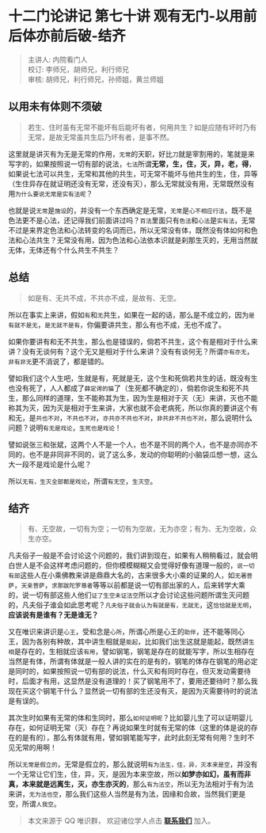 # 十二门论讲记 第七十讲 观有无门-以用前后体亦前后破-结齐

> 主讲人: 内院看门人 <br />
> 校订: 李师兄，胡师兄，利行师兄 <br />
> 审核: 胡师兄，利行师兄，孙师姐，黄兰师姐 <br />

## 以用未有体则不须破

> 若生、住时虽有无常不能坏有后能坏有者，何用共生？如是应随有坏时乃有无常，是故无常虽共生后乃坏有者，是事不然。

这里就是讲灭有为无是无常的作用，`无常`的天职，好比`刀`就是宰割用的，笔就是来写字的，如果按照说一切有部的说法，`七法`所谓**无常，生，住，灭，异，老，得**，如果说七法可以共生，无常和其他的共生，可无常不能坏与他共生的生，住，异等（生住异存在就证明还没有无常，还没有灭），那么无常就没有用，无常既然没有用`为什么要说无常是实有法呢`？

也就是说`无常`是`施设`的，并没有一个东西确定是无常，`无常`是`心不相应行法`，既不是色法更不是心法，还记得我们前面讲过吗？`百法`里面只有`色法`和`心法`是`实有法`，无常不过是来界定色法和心法转变的名词而已，所以无常没有体，既然没有体如何和色法和心法共生？无常没有用，因为色法和心法依本识就是刹那生灭的，无用当然就无体，无体还有个什么共生不共生？

## 总结

> 如是有、无共不成，不共亦不成，是故有、无空。

所以在事实上来讲，假如`有`和`无`共生，如果在一起的话，那么是不成立的，因为`是有就不是无`，`是无就不是有`，你偏要讲共生，那么有也不成，无也不成了。

如果你要讲有和无不共生，那么也是错误的，倘若不共生，这个有是相对于什么来讲？没有无谈何有？这个无又是相对于什么来讲？没有有谈何无？所谓`亦有亦无`，`非有非无`更不消说了，都是错的。

譬如我们这个人生吧，生就是有，死就是无，这个生和死倘若共生的话，既没有生也没有死了，人人都成了`薛定谔的猫`了（生死都不确定的），倘若你说生和死不共生，那么同样的道理，生不能称其为生，因为生是相对于灭（无）来讲，灭也不能称其为灭，因为灭是相对于生来讲，大家也就不会老病死，所以你真的要讲这个有和无，是`共也不对`，`不共也不对`，`亦共亦不共也不对`，`非共非不共也不对`，那么说明什么问题？说明`有无是戏论`，`生死也是戏论`！

譬如说张三和张斌，这两个人不是一个人，也不是不同的两个人，也不是亦同亦不同的，也不是非同非不同的，说了这么多，发动的你聪明的小脑袋瓜想一想，这么大一段不是戏论是什么呢？

所以`无有，生灭全部都是戏论`，所谓`有无空`，`生灭空`。

## 结齐

> 有、无空故，一切有为空；一切有为空故，无为亦空；有为、无为空故，众生亦空。

凡夫俗子一般是不会讨论这个问题的，我们讲到现在，如果有人稍稍看过，就会明白世人是不会这样考虑问题的，但你模模糊糊又会觉得好像有道理一般的，`说一切有部`这些人在小乘佛教来讲是鼎鼎大名的，古来很多大小乘的证果的人，如`无著菩萨`，`天亲菩萨`，`求那跋陀罗尊者`等等以前都是说一切有部出家的人，后来转学大乘的，说一切有部这些人他们`证了生空未证法空`所以才会讨论这些问题所谓生灭问题的，凡夫俗子谁会如此思考呢？`凡夫俗子就会认为有就是有，无就无`，这`恰恰就是无明`，**应该说有是谁有？无是谁无？**

又在唯识来讲识是`心王`，受和念是`心所`，所谓心所是心王的`助伴`，还不能等同心王，因为各别有种故，其中讲生相就是`能起`，比如我们出生这就是能起，既然讲`生相`是存在的，生相就应该`有用`，譬如钢笔，钢笔是存在的就能写字，所以生相存在当然是有体，所谓有体就是一般人讲的实在的是有的，钢笔的体存在钢笔的用必定是同时的，如果按照说一切有部的说法，什么灭和有同时存在，但灭发动需要待时，后面才有用，这显然是没有道理的！买了钢笔用不了，要用还要待时？那么我现在买这个钢笔干什么？显然说一切有部的生还没有灭，是因为灭需要待时的说法是有误的。

其次生时如果有无常的体和生同时，那么`如何证明呢`？比如婴儿生了可以证明婴儿存在，如何证明无常（灭）存在？再说如果生时就有无常的体（这里的体是说的存在的是有的），那么有体就有用，譬如钢笔能写字，此时此刻无常有何用？生时不见无常的用啊！

所以`无常是假立的`，无常是假立的，那么就说明`有为法生，住，异，灭本来是空`，并没有一个无常让它们生，住，异，灭，是因为本来空故，所以**如梦亦如幻，虽有而非真，本来就是远离生，灭，亦生亦灭的**，那么`有为法空`，所以无为法相对于有为法来讲，`无为法也空`，那么我们这些人当然是有为法，因缘和合故，当然我们更是空，所谓`人我空`。

> 本文来源于 QQ 唯识群， 欢迎诸位学人点击 **[联系我们](https://mp.weixin.qq.com/s/lZCfWjmLjgNR165Tx4_bCQ)** 加入。
